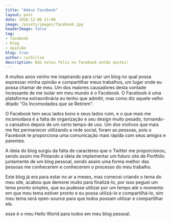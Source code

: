 ```yaml
---
title: "Adeus Facebook"
layout: post
date: 2016-12-06 21:00
image: /assets/images/facebook.jpg
headerImage: false
tag:
- facebook
- blog
- opinião
blog: true
author: rychillie
description: Não estou feliz no facebook então quitei!
---
```

<script async src="//pagead2.googlesyndication.com/pagead/js/adsbygoogle.js"></script>
<!-- Final_texto_okgnow -->
<ins class="adsbygoogle"
     style="display:block"
     data-ad-client="ca-pub-7837358846130941"
     data-ad-slot="9265933715"
     data-ad-format="auto"></ins>
<script>
(adsbygoogle = window.adsbygoogle || []).push({});
</script>

A muitos anos venho me inspirando para criar um blog no qual possa expressar minha opinião e compartilhar meus trabalhos, um lugar onde eu possa chamar de meu. Um dos maiores causadores desta vontade incessante de me isolar em meu mundo é o Facebook. O Facebook é uma plataforma extraordinária eu tenho que admitir, mas como diz aquele velho ditado "Os Incomodados que se Retirem".

O Facebook tem seus lados bons e seus lados ruim, e o que mais me incomodava é a falta de organização e seu design muito pesado, tornando-o cansativo depois de um certo tempo de uso. Um dos motivos que mais me fez permanecer utilizando a rede social, foram as pessoas, pois o Facebook te proporciona uma comunicação mais rápida com seus amigos e parentes.

A ideia do blog surgiu da falta de caracteres que o Twitter me proporcionou, sendo assim me Pintando a ideia de implementar um futuro site de Portfólio juntamente de um blog pessoal, sendo assim uma forma melhor das pessoas me conhecerem e conhecerem o processo do meu trabalho.

Este blog já era para estar no ar a meses, mas comecei criando o tema do meu site, acabou que demorei muito para finalizá-lo, por isso peguei um tema pronto simples, que eu pudesse utilizar por um tempo até o momento em que meu tema estiver pronto e eu possa utilizá-lo e compartilhá-lo, sim meu tema será open-source para que todos possam utilizar e compartilhar ele.

esse é o meu Hello World para todos em meu blog pessoal.
